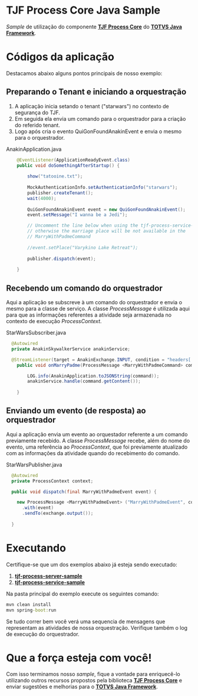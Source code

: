 # TJF Process Core Java Sample

_Sample_ de utilização do componente [__TJF Process Core__][tjf-process-core] do [__TOTVS Java Framework__][tjf].

# Códigos da aplicação

Destacamos abaixo alguns pontos principais de nosso exemplo:

## Preparando o Tenant e iniciando a orquestração

1. A aplicação inicia setando o tenant ("starwars") no contexto de segurança do TJF.
2. Em seguida ela envia um comando para o orquestrador para a criação do referido tenant.
3. Logo após cria o evento QuiGonFoundAnakinEvent e envia o mesmo para o orquestrador.

AnakinApplication.java
```java
	@EventListener(ApplicationReadyEvent.class)
	public void doSomethingAfterStartup() {
		
		show("tatooine.txt");
		
		MockAuthenticationInfo.setAuthenticationInfo("starwars");
		publisher.createTenant();
		wait(4000);
		
		QuiGonFoundAnakinEvent event = new QuiGonFoundAnakinEvent();
		event.setMessage("I wanna be a Jedi");

		// Uncomment the line below when using the tjf-process-service-sample
		// otherwise the marriage place will be not available in the
		// MarryWithPadmeCommand
		
		//event.setPlace("Varykino Lake Retreat");
		
		publisher.dispatch(event);
		
	}
```

## Recebendo um comando do orquestrador

Aqui a aplicação se subscreve à um comando do orquestrador e envia o mesmo para a classe de serviço. A classe _ProcessMessage_ é utilizada aqui para que as informações referentes a atividade seja armazenada no contexto de execução _ProcessContext_.

StarWarsSubscriber.java
```java
  @Autowired
  private AnakinSkywalkerService anakinService;

  @StreamListener(target = AnakinExchange.INPUT, condition = "headers['type']=='MarryWithPadmeCommand'")
    public void onMarryPadme(ProcessMessage <MarryWithPadmeCommand> command) {

		LOG.info(AnakinApplication.toJSONString(command));
		anakinService.handle(command.getContent());
		
	}
```

## Enviando um evento (de resposta) ao orquestrador

Aqui a aplicação envia um evento ao orquestador referente a um comando previamente recebido. A classe _ProcessMessage_ recebe, além do nome do evento, uma referência ao _ProcessContext_, que foi previamente atualizado com as informações da atividade quando do recebimento do comando.

StarWarsPublisher.java
```java
  @Autowired
  private ProcessContext context;

  public void dispatch(final MarryWithPadmeEvent event) {

    new ProcessMessage <MarryWithPadmeEvent> ("MarryWithPadmeEvent", context)
      .with(event)
      .sendTo(exchange.output());
    
  }
```

# Executando

Certifique-se que um dos exemplos abaixo já esteja sendo executado:

1. [__tjf-process-server-sample__][tjf-process-server-sample]
2. [__tjf-process-service-sample__][tjf-process-service-sample]

Na pasta principal do exemplo execute os seguintes comando:

```cmd
mvn clean install
mvn spring-boot:run
```

Se tudo correr bem você verá uma sequencia de mensagens que representam as atividades de nossa orquestração. Verifique também o log de execução do orquestrador.

# Que a força esteja com você!

Com isso terminamos nosso _sample_, fique a vontade para enriquecê-lo utilizando outros recursos propostos pela biblioteca [__TJF Process Core__][tjf-process-core] e enviar sugestões e melhorias para o [__TOTVS Java Framework__][tjf].

[tjf]: https://tjf.totvs.com.br
[tjf-process-core]: https://tjf.totvs.com.br/wiki/tjf-process-core
[tjf-process-server-sample]: https://github.com/totvs/tjf-process/tjf-process-server-sample
[tjf-process-service-sample]: https://github.com/totvs/tjf-process/tjf-process-service-sample